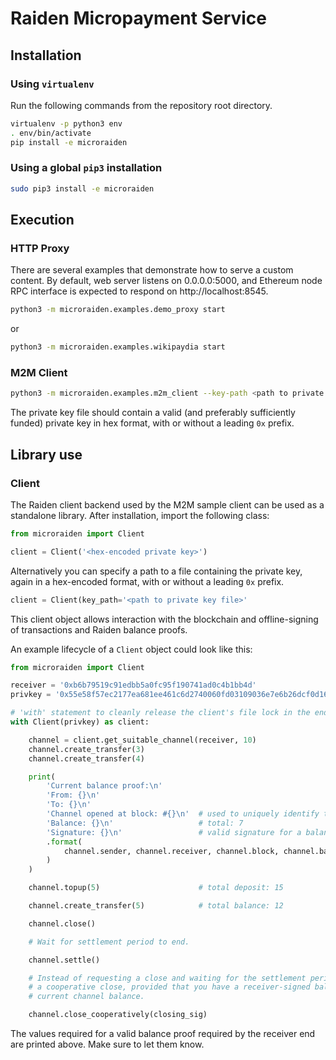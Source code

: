 # Raiden Micropayment Service

## Installation

### Using `virtualenv`

Run the following commands from the repository root directory.

```bash
virtualenv -p python3 env
. env/bin/activate
pip install -e microraiden
```

### Using a global `pip3` installation

```bash
sudo pip3 install -e microraiden
```

## Execution

### HTTP Proxy
There are several examples that demonstrate how to serve a custom content.
By default, web server listens on 0.0.0.0:5000, and Ethereum node RPC interface is expected to respond on http://localhost:8545.
```bash
python3 -m microraiden.examples.demo_proxy start
```
or
```bash
python3 -m microraiden.examples.wikipaydia start
```

### M2M Client
```bash
python3 -m microraiden.examples.m2m_client --key-path <path to private key file>
```

The private key file should contain a valid (and preferably sufficiently funded) private key in hex format, with or without a leading `0x` prefix.

## Library use

### Client
The Raiden client backend used by the M2M sample client can be used as a standalone library. After installation, import the following class:
```python
from microraiden import Client

client = Client('<hex-encoded private key>')
```

Alternatively you can specify a path to a file containing the private key, again in a hex-encoded format, with or without a leading `0x` prefix.
```python
client = Client(key_path='<path to private key file>'
```

This client object allows interaction with the blockchain and offline-signing of transactions and Raiden balance proofs.

An example lifecycle of a `Client` object could look like this:

```python
from microraiden import Client

receiver = '0xb6b79519c91edbb5a0fc95f190741ad0c4b1bb4d'
privkey = '0x55e58f57ec2177ea681ee461c6d2740060fd03109036e7e6b26dcf0d16a28169'

# 'with' statement to cleanly release the client's file lock in the end.
with Client(privkey) as client:

    channel = client.get_suitable_channel(receiver, 10)
    channel.create_transfer(3)
    channel.create_transfer(4)

    print(
        'Current balance proof:\n'
        'From: {}\n'
        'To: {}\n'
        'Channel opened at block: #{}\n'  # used to uniquely identify this channel
        'Balance: {}\n'                   # total: 7
        'Signature: {}\n'                 # valid signature for a balance of 7 on this channel
        .format(
            channel.sender, channel.receiver, channel.block, channel.balance, channel.balance_sig
        )
    )

    channel.topup(5)                      # total deposit: 15

    channel.create_transfer(5)            # total balance: 12

    channel.close()

    # Wait for settlement period to end.

    channel.settle()

    # Instead of requesting a close and waiting for the settlement period to end, you can also perform
    # a cooperative close, provided that you have a receiver-signed balance proof that matches your
    # current channel balance.

    channel.close_cooperatively(closing_sig)
```

The values required for a valid balance proof required by the receiver end are printed above. Make sure to let them know.
